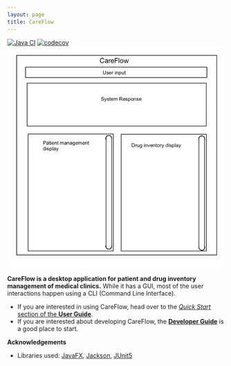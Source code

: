 ```yaml
---
layout: page
title: CareFlow
---
```


[![Java CI](https://github.com/AY2223S2-CS2103T-W09-3/tp/actions/workflows/gradle.yml/badge.svg)](https://github.com/AY2223S2-CS2103T-W09-3/tp/actions/workflows/gradle.yml)
[![codecov](https://codecov.io/gh/nus-cs2103-AY2223S2/tp/branch/master/graph/badge.svg?token=SNV76O467D)](https://codecov.io/gh/nus-cs2103-AY2223S2/tp)
![Ui](images/Ui.png)

**CareFlow is a desktop application for patient and drug inventory management of medical clinics.** While it has a GUI, most of the user interactions happen using a CLI (Command Line Interface).

* If you are interested in using CareFlow, head over to the [_Quick Start_ section of the **User Guide**](UserGuide.html#quick-start).
* If you are interested about developing CareFlow, the [**Developer Guide**](DeveloperGuide.html) is a good place to start.


**Acknowledgements**

* Libraries used: [JavaFX](https://openjfx.io/), [Jackson](https://github.com/FasterXML/jackson), [JUnit5](https://github.com/junit-team/junit5)
